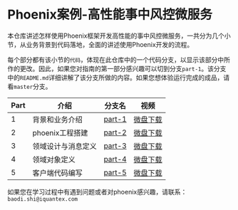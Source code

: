 # Phoenix案例-高性能事中风控微服务

本仓库讲述怎样使用Phoenix框架开发高性能的事中风控微服务，一共分为几个小节，从业务背景到代码落地，全面的讲述使用Phoenix开发的流程。

每个部分都有该小节的`代码`，体现在此仓库中的一个代码分支，以显示该部分中所作的更改。因此，如果您对指南的第一部分感兴趣可以切到分支`part-1`。该分支中的`README.md`详细讲解了该分支所做的内容。如果您想体验运行完成的成品，请看`master`分支。


|Part|介绍|分支名|视频|
|---|---|---|---|
|1|背景和业务介绍|[part-1](https://github.com/PhoenixIQ/trade-risk/tree/part-1)|[微盘下载](https://drive.weixin.qq.com/s?k=AOYAFwfjAAghz2bjaxAFcAvQb2AMg)|
|2|phoenix工程搭建|[part-2](https://github.com/PhoenixIQ/trade-risk/tree/part-2)|[微盘下载](https://drive.weixin.qq.com/s?k=AOYAFwfjAAgBeAo8l7AFcAvQb2AMg)|
|3|领域设计与消息定义|[part-3](https://github.com/PhoenixIQ/trade-risk/tree/part-3)|[微盘下载](https://drive.weixin.qq.com/s?k=AOYAFwfjAAg7v50ye5AFcAvQb2AMg)|
|4|领域对象定义|[part-4](https://github.com/PhoenixIQ/trade-risk/tree/part-4)|[微盘下载](https://drive.weixin.qq.com/s?k=AOYAFwfjAAg9Xf1e2JAFcAvQb2AMg)|
|5|客户端代码编写|[part-5](https://github.com/PhoenixIQ/trade-risk/tree/part-5)|[微盘下载](https://drive.weixin.qq.com/s?k=AOYAFwfjAAgHWqySoDAFcAvQb2AMg)|

如果您在学习过程中有遇到问题或者对phoenix感兴趣，请联系：`baodi.shi@iquantex.com`

